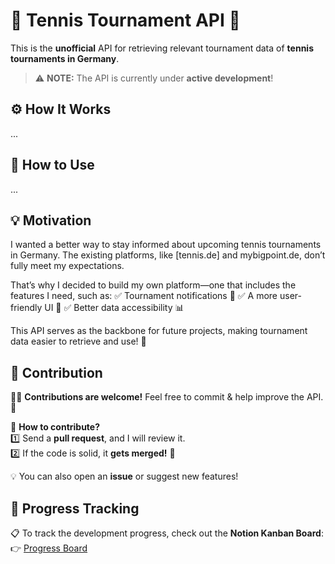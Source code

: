 # 🎾 Tennis Tournament API 🚀  
This is the **unofficial** API for retrieving relevant tournament data of **tennis tournaments in Germany**.  

> ⚠️ **NOTE:** The API is currently under **active development**!  

## ⚙️ How It Works  
...

## 📖 How to Use  
...

## 💡 Motivation  
I wanted a better way to stay informed about upcoming tennis tournaments in Germany. The existing platforms, like [tennis.de] and mybigpoint.de, don’t fully meet my expectations.

That’s why I decided to build my own platform—one that includes the features I need, such as:
✅ Tournament notifications 📢
✅ A more user-friendly UI 🎨
✅ Better data accessibility 📊

This API serves as the backbone for future projects, making tournament data easier to retrieve and use! 🚀

## 🤝 Contribution  
👨‍💻 **Contributions are welcome!** Feel free to commit & help improve the API. 🚀  

🔹 **How to contribute?**  
1️⃣ Send a **pull request**, and I will review it.  
2️⃣ If the code is solid, it **gets merged!** 🎉  

💡 You can also open an **issue** or suggest new features!  

## 📌 Progress Tracking  
📋 To track the development progress, check out the **Notion Kanban Board**:  
👉 [Progress Board](https://shorturl.at/NmLzq)  
